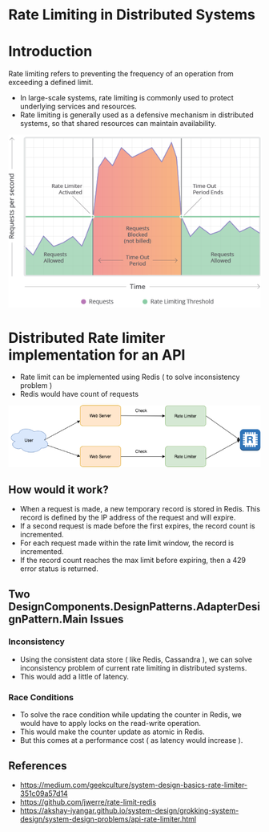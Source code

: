 
# Rate Limiting in Distributed Systems

# Introduction

Rate limiting refers to preventing the frequency of an operation from exceeding a defined limit. 
- In large-scale systems, rate limiting is commonly used to protect underlying services and resources. 
- Rate limiting is generally used as a defensive mechanism in distributed systems, so that shared resources can maintain availability.

![img.png](what-is-rate-limiting.png)

# Distributed Rate limiter implementation for an API
- Rate limit can be implemented using Redis ( to solve inconsistency problem )
- Redis would have count of requests

<img title="HLD - RateLimiter" alt="Alt text" src="HLD - RateLimiter.drawio.png">

## How would it work?
- When a request is made, a new temporary record is stored in Redis. This record is defined by the IP address of the request and will expire.
- If a second request is made before the first expires, the record count is incremented.
- For each request made within the rate limit window, the record is incremented.
- If the record count reaches the max limit before expiring, then a 429 error status is returned.

## Two DesignComponents.DesignPatterns.AdapterDesignPattern.Main Issues

### Inconsistency
- Using the consistent data store ( like Redis, Cassandra ), we can solve inconsistency problem of current rate limiting in distributed systems.
- This would add a little of latency.

### Race Conditions
- To solve the race condition while updating the counter in Redis, we would have to apply locks on the read-write operation.
- This would make the counter update as atomic in Redis.
- But this comes at a performance cost ( as latency would increase ).

## References
- https://medium.com/geekculture/system-design-basics-rate-limiter-351c09a57d14
- https://github.com/jwerre/rate-limit-redis
- https://akshay-iyangar.github.io/system-design/grokking-system-design/system-design-problems/api-rate-limiter.html
